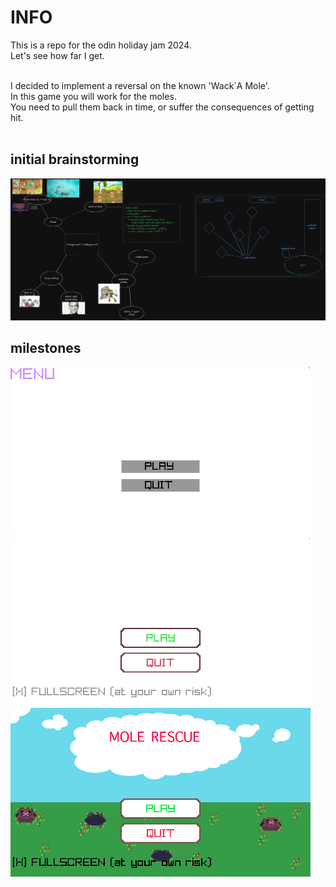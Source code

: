 # INFO

This is a repo for the odin holiday jam 2024.  
Let's see how far I get.
</br>
</br>

I decided to implement a reversal on the known 'Wack`A Mole'.  
In this game you will work for the moles.  
You need to pull them back in time, or suffer the consequences of getting hit.
</br>
</br>

## initial brainstorming
![image](/brainstorming/idea.png)

## milestones
![preview1](/brainstorming/preview1.gif)
![preview2](/brainstorming/preview2.gif)
![preview3](/brainstorming/preview3.gif)